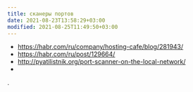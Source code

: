 ```yaml
---
title: сканеры портов
date: 2021-08-23T13:58:29+03:00
modified: 2021-08-25T11:49:50+03:00
---
```


- <https://habr.com/ru/company/hosting-cafe/blog/281943/>
- <https://habr.com/ru/post/129664/>
- <http://pyatilistnik.org/port-scanner-on-the-local-network/>
- 

.

